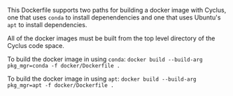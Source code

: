 This Dockerfile supports two paths for building a docker image with Cyclus, one
that uses `conda` to install depenendencies and one that uses Ubuntu's `apt` to
install dependencies.

All of the docker images must be built from the top level directory of the
Cyclus code space.

To build the docker image in using `conda`:
`docker build --build-arg pkg_mgr=conda -f docker/Dockerfile .`

To build the docker image in using `apt`:
`docker build --build-arg pkg_mgr=apt -f docker/Dockerfile .`
